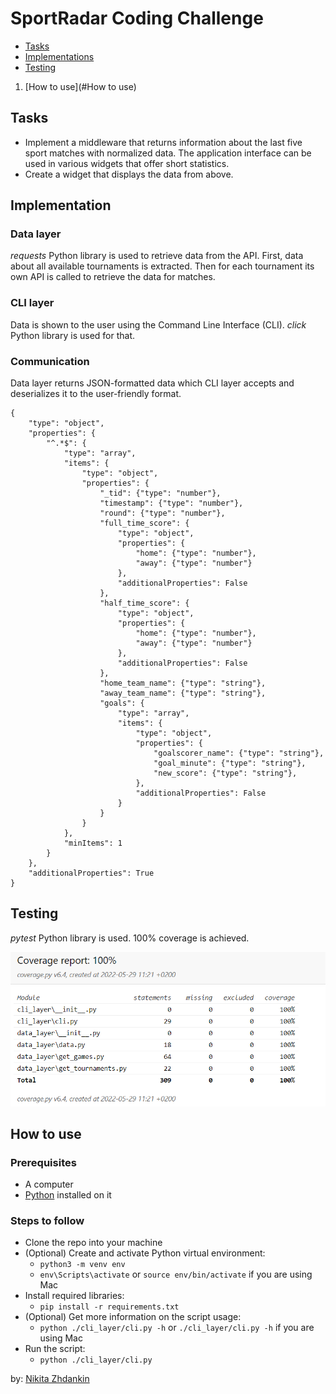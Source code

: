 # SportRadar Coding Challenge

* [Tasks](#Tasks)
* [Implementations](#Implementation)
* [Testing](#Testing)
1. [How to use](#How to use)

## Tasks

* Implement a middleware that returns information about the last five sport matches with normalized data. The application interface can be used in various widgets that offer short statistics.
* Create a widget that displays the data from above.

## Implementation

### Data layer

*requests* Python library is used to retrieve data from the API.
First, data about all available tournaments is extracted.
Then for each tournament its own API is called to retrieve the data for matches.

### CLI layer

Data is shown to the user using the Command Line Interface (CLI). *click* Python library is used for that.

### Communication

Data layer returns JSON-formatted data which CLI layer accepts and deserializes it to the user-friendly format.

```
{
    "type": "object",
    "properties": {
        "^.*$": {
            "type": "array",
            "items": {
                "type": "object",
                "properties": {
                    "_tid": {"type": "number"},
                    "timestamp": {"type": "number"},
                    "round": {"type": "number"},
                    "full_time_score": {
                        "type": "object",
                        "properties": {
                            "home": {"type": "number"},
                            "away": {"type": "number"}
                        },
                        "additionalProperties": False
                    },
                    "half_time_score": {
                        "type": "object",
                        "properties": {
                            "home": {"type": "number"},
                            "away": {"type": "number"}
                        },
                        "additionalProperties": False
                    },
                    "home_team_name": {"type": "string"},
                    "away_team_name": {"type": "string"},
                    "goals": {
                        "type": "array",
                        "items": {
                            "type": "object",
                            "properties": {
                                "goalscorer_name": {"type": "string"},
                                "goal_minute": {"type": "string"},
                                "new_score": {"type": "string"},
                            },
                            "additionalProperties": False
                        }
                    }
                }
            },
            "minItems": 1
        }
    },
    "additionalProperties": True
}
```

## Testing

*pytest* Python library is used. 100% coverage is achieved.

![](cov.png)

## How to use

### Prerequisites

* A computer
* [Python](https://www.python.org/downloads/) installed on it

### Steps to follow

* Clone the repo into your machine
* (Optional) Create and activate Python virtual environment:
  * ```python3 -m venv env```
  * ```env\Scripts\activate``` or ```source env/bin/activate``` if you are using Mac
* Install required libraries:
  * ```pip install -r requirements.txt```
* (Optional) Get more information on the script usage:
  * ```python ./cli_layer/cli.py -h``` or ```./cli_layer/cli.py -h``` if you are using Mac
* Run the script:
  * ```python ./cli_layer/cli.py```

by: [Nikita Zhdankin](https://www.linkedin.com/in/nikita-zhdankin/)
